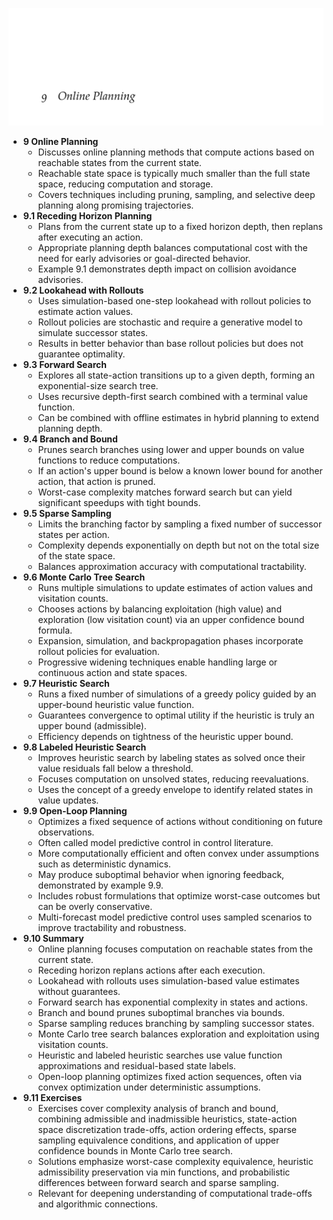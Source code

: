 ![ADFM-09-sequential-planning](ADFM-09-sequential-planning.best.png)

- **9 Online Planning**
  - Discusses online planning methods that compute actions based on reachable states from the current state.
  - Reachable state space is typically much smaller than the full state space, reducing computation and storage.
  - Covers techniques including pruning, sampling, and selective deep planning along promising trajectories.
- **9.1 Receding Horizon Planning**
  - Plans from the current state up to a fixed horizon depth, then replans after executing an action.
  - Appropriate planning depth balances computational cost with the need for early advisories or goal-directed behavior.
  - Example 9.1 demonstrates depth impact on collision avoidance advisories.
- **9.2 Lookahead with Rollouts**
  - Uses simulation-based one-step lookahead with rollout policies to estimate action values.
  - Rollout policies are stochastic and require a generative model to simulate successor states.
  - Results in better behavior than base rollout policies but does not guarantee optimality.
- **9.3 Forward Search**
  - Explores all state-action transitions up to a given depth, forming an exponential-size search tree.
  - Uses recursive depth-first search combined with a terminal value function.
  - Can be combined with offline estimates in hybrid planning to extend planning depth.
- **9.4 Branch and Bound**
  - Prunes search branches using lower and upper bounds on value functions to reduce computations.
  - If an action's upper bound is below a known lower bound for another action, that action is pruned.
  - Worst-case complexity matches forward search but can yield significant speedups with tight bounds.
- **9.5 Sparse Sampling**
  - Limits the branching factor by sampling a fixed number of successor states per action.
  - Complexity depends exponentially on depth but not on the total size of the state space.
  - Balances approximation accuracy with computational tractability.
- **9.6 Monte Carlo Tree Search**
  - Runs multiple simulations to update estimates of action values and visitation counts.
  - Chooses actions by balancing exploitation (high value) and exploration (low visitation count) via an upper confidence bound formula.
  - Expansion, simulation, and backpropagation phases incorporate rollout policies for evaluation.
  - Progressive widening techniques enable handling large or continuous action and state spaces.
- **9.7 Heuristic Search**
  - Runs a fixed number of simulations of a greedy policy guided by an upper-bound heuristic value function.
  - Guarantees convergence to optimal utility if the heuristic is truly an upper bound (admissible).
  - Efficiency depends on tightness of the heuristic upper bound.
- **9.8 Labeled Heuristic Search**
  - Improves heuristic search by labeling states as solved once their value residuals fall below a threshold.
  - Focuses computation on unsolved states, reducing reevaluations.
  - Uses the concept of a greedy envelope to identify related states in value updates.
- **9.9 Open-Loop Planning**
  - Optimizes a fixed sequence of actions without conditioning on future observations.
  - Often called model predictive control in control literature.
  - More computationally efficient and often convex under assumptions such as deterministic dynamics.
  - May produce suboptimal behavior when ignoring feedback, demonstrated by example 9.9.
  - Includes robust formulations that optimize worst-case outcomes but can be overly conservative.
  - Multi-forecast model predictive control uses sampled scenarios to improve tractability and robustness.
- **9.10 Summary**
  - Online planning focuses computation on reachable states from the current state.
  - Receding horizon replans actions after each execution.
  - Lookahead with rollouts uses simulation-based value estimates without guarantees.
  - Forward search has exponential complexity in states and actions.
  - Branch and bound prunes suboptimal branches via bounds.
  - Sparse sampling reduces branching by sampling successor states.
  - Monte Carlo tree search balances exploration and exploitation using visitation counts.
  - Heuristic and labeled heuristic searches use value function approximations and residual-based state labels.
  - Open-loop planning optimizes fixed action sequences, often via convex optimization under deterministic assumptions.
- **9.11 Exercises**
  - Exercises cover complexity analysis of branch and bound, combining admissible and inadmissible heuristics, state-action space discretization trade-offs, action ordering effects, sparse sampling equivalence conditions, and application of upper confidence bounds in Monte Carlo tree search.
  - Solutions emphasize worst-case complexity equivalence, heuristic admissibility preservation via min functions, and probabilistic differences between forward search and sparse sampling.
  - Relevant for deepening understanding of computational trade-offs and algorithmic connections.
